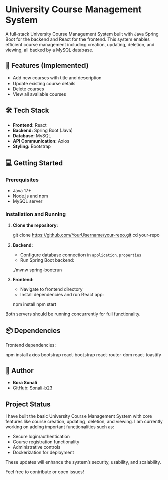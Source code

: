 # University Course Management System

A full-stack University Course Management System built with Java Spring Boot for the backend and React for the frontend. This system enables efficient course management including creation, updating, deletion, and viewing, all backed by a MySQL database.

## 🚀 Features (Implemented)

- Add new courses with title and description  
- Update existing course details  
- Delete courses  
- View all available courses  

## 🛠 Tech Stack

- **Frontend:** React  
- **Backend:** Spring Boot (Java)  
- **Database:** MySQL  
- **API Communication:** Axios  
- **Styling:** Bootstrap  

## 💻 Getting Started

### Prerequisites

- Java 17+  
- Node.js and npm  
- MySQL server  

### Installation and Running

1. **Clone the repository:**

   git clone https://github.com/YourUsername/your-repo.git
   cd your-repo

2. **Backend:**

   * Configure database connection in `application.properties`
   * Run Spring Boot backend:

   ./mvnw spring-boot:run

3. **Frontend:**

   * Navigate to frontend directory
   * Install dependencies and run React app:

   npm install
   npm start

Both servers should be running concurrently for full functionality.

## 📦 Dependencies

Frontend dependencies:


npm install axios bootstrap react-bootstrap react-router-dom react-toastify

## 📌 Author

* **Bora Sonali**
* GitHub: [Sonali-b23](https://github.com/Sonali-b23)

## Project Status

I have built the basic University Course Management System with core features like course creation, updating, deletion, and viewing. I am currently working on adding important functionalities such as:

* Secure login/authentication
* Course registration functionality
* Administrative controls
* Dockerization for deployment

These updates will enhance the system’s security, usability, and scalability.

Feel free to contribute or open issues!
